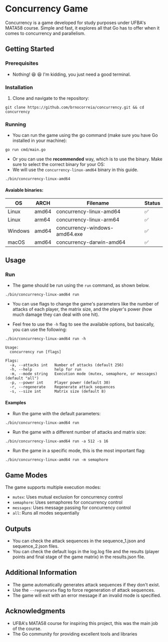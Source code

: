# Concurrency Game

Concurrency is a game developed for study purposes under UFBA's MATA58 course. Simple and fast, it explores all that Go has to offer when it comes to concurrency and parallelism.

## Getting Started

### Prerequisites

- Nothing! :laughing: :laughing: I'm kidding, you just need a good terminal.

### Installation

1. Clone and navigate to the repository:

```console
git clone https://github.com/brnocorreia/concurrency.git && cd concurrency
```

### Running

- You can run the game using the go command (make sure you have Go installed in your machine):

```console
go run cmd/main.go
```

- Or you can use the **recommended** way, which is to use the binary. Make sure to select the correct binary for your OS:
- We will use the `concurrency-linux-amd64` binary in this guide.

```console
./bin/concurrency-linux-amd64
```

#### Avaiable binaries:

| OS      | ARCH  | Filename                      | Status |
| ------- | ----- | ----------------------------- | ------ |
| Linux   | amd64 | concurrency-linux-amd64       | ✅     |
| Linux   | arm64 | concurrency-linux-arm64       | ✅     |
| Windows | amd64 | concurrency-windows-amd64.exe | ✅     |
| macOS   | amd64 | concurrency-darwin-amd64      | ✅     |

## Usage

### Run

- The game should be run using the `run` command, as shown below.

```console
./bin/concurrency-linux-amd64 run
```

- You can use flags to change the game's parameters like the number of attacks of each player, the matrix size, and the player's power (how much damage they can deal with one hit).

- Feel free to use the `-h` flag to see the available options, but basically, you can use the following:

```console
./bin/concurrency-linux-amd64 run -h

Usage:
  concurrency run [flags]

Flags:
  -a, --attacks int   Number of attacks (default 256)
  -h, --help          help for run
  -m, --mode string   Execution mode (mutex, semaphore, or messages) (default "all")
  -p, --power int     Player power (default 30)
  -r, --regenerate    Regenerate attack sequences
  -s, --size int      Matrix size (default 8)
```

#### Examples

- Run the game with the default parameters:

```console
./bin/concurrency-linux-amd64 run
```

- Run the game with a different number of attacks and matrix size:

```console
./bin/concurrency-linux-amd64 run -a 512 -s 16
```

- Run the game in a specific mode, this is the most important flag:

```console
./bin/concurrency-linux-amd64 run -m semaphore
```

## Game Modes

The game supports multiple execution modes:

- `mutex`: Uses mutual exclusion for concurrency control
- `semaphore`: Uses semaphores for concurrency control
- `messages`: Uses message passing for concurrency control
- `all`: Runs all modes sequentially

## Outputs

- You can check the attack sequences in the sequence_1.json and sequence_2.json files.
- You can check the default logs in the log.log file and the results (player points and final stage of the game matrix) in the results.json file.

## Additional Information

- The game automatically generates attack sequences if they don't exist.
- Use the `--regenerate` flag to force regeneration of attack sequences.
- The game will exit with an error message if an invalid mode is specified.

## Acknowledgments

- UFBA's MATA58 course for inspiring this project, this was the main job of the course.
- The Go community for providing excellent tools and libraries
